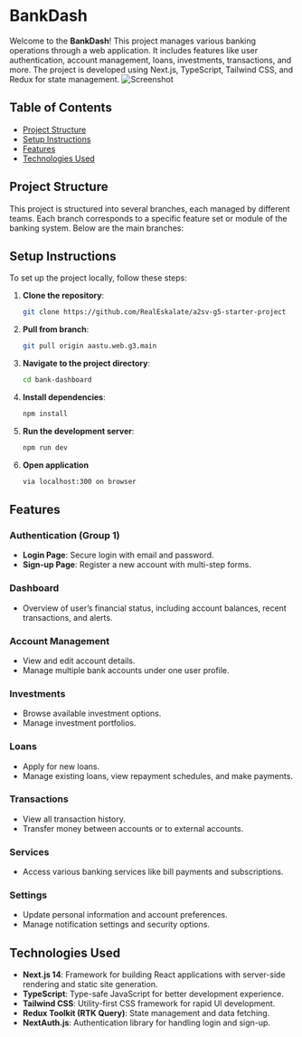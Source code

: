 # BankDash

Welcome to the **BankDash**! This project manages various banking operations through a web application. It includes features like user authentication, account management, loans, investments, transactions, and more. The project is developed using Next.js, TypeScript, Tailwind CSS, and Redux for state management.
![Screenshot](../Screenshot%202024-08-26%20200823.png)

## Table of Contents

- [Project Structure](#project-structure)
- [Setup Instructions](#setup-instructions)
- [Features](#features)
- [Technologies Used](#technologies-used)


## Project Structure

This project is structured into several branches, each managed by different teams. Each branch corresponds to a specific feature set or module of the banking system. Below are the main branches:



## Setup Instructions

To set up the project locally, follow these steps:

1. **Clone the repository**:

   ```bash
   git clone https://github.com/RealEskalate/a2sv-g5-starter-project
2. **Pull from branch**:

   ```bash
   git pull origin aastu.web.g3.main
3. **Navigate to the project directory**:

   ```bash
   cd bank-dashboard
4. **Install dependencies**:

   ```bash
   npm install
4. **Run the development server**:

   ```bash
   npm run dev

5. **Open application**
    ```bash
    via localhost:300 on browser

## Features

### Authentication (Group 1)

- **Login Page**: Secure login with email and password.
- **Sign-up Page**: Register a new account with multi-step forms.

### Dashboard 

- Overview of user’s financial status, including account balances, recent transactions, and alerts.

### Account Management 

- View and edit account details.
- Manage multiple bank accounts under one user profile.

### Investments 

- Browse available investment options.
- Manage investment portfolios.

### Loans 

- Apply for new loans.
- Manage existing loans, view repayment schedules, and make payments.

### Transactions 

- View all transaction history.
- Transfer money between accounts or to external accounts.

### Services 

- Access various banking services like bill payments and subscriptions.

### Settings 
- Update personal information and account preferences.
- Manage notification settings and security options.

## Technologies Used

- **Next.js 14**: Framework for building React applications with server-side rendering and static site generation.
- **TypeScript**: Type-safe JavaScript for better development experience.
- **Tailwind CSS**: Utility-first CSS framework for rapid UI development.
- **Redux Toolkit (RTK Query)**: State management and data fetching.
- **NextAuth.js**: Authentication library for handling login and sign-up.
